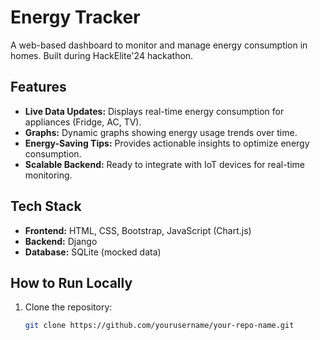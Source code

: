 # Energy Tracker

A web-based dashboard to monitor and manage energy consumption in homes. Built during HackElite'24 hackathon.

## Features
- **Live Data Updates:** Displays real-time energy consumption for appliances (Fridge, AC, TV).
- **Graphs:** Dynamic graphs showing energy usage trends over time.
- **Energy-Saving Tips:** Provides actionable insights to optimize energy consumption.
- **Scalable Backend:** Ready to integrate with IoT devices for real-time monitoring.

## Tech Stack
- **Frontend:** HTML, CSS, Bootstrap, JavaScript (Chart.js)
- **Backend:** Django
- **Database:** SQLite (mocked data)

## How to Run Locally
1. Clone the repository:
   ```bash
   git clone https://github.com/yourusername/your-repo-name.git
